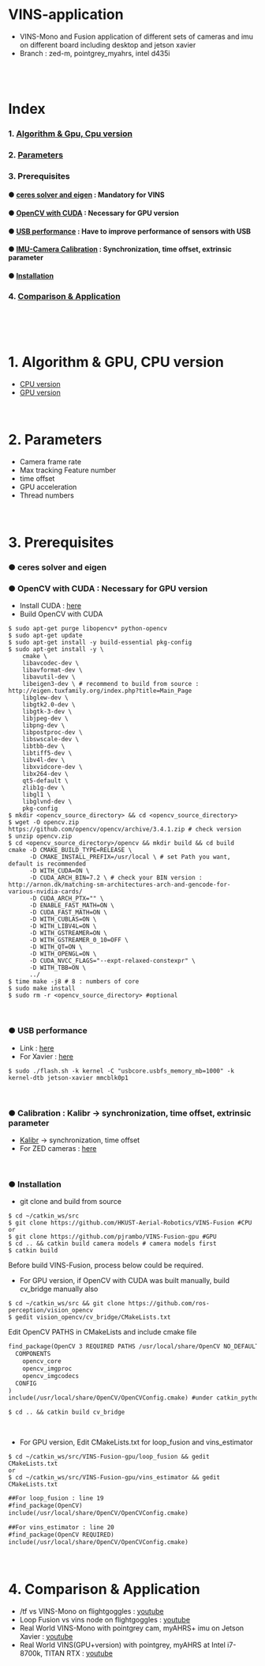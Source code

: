 # VINS-application
+ VINS-Mono and Fusion application of different sets of cameras and imu on different board including desktop and jetson xavier
+ Branch : zed-m, pointgrey_myahrs, intel d435i
<br>
<br>

# Index
### 1. [Algorithm & Gpu, Cpu version](#1-algorithm--gpu-cpu-version-1)
### 2. [Parameters](#2-parameters-1)
### 3. Prerequisites
#### ● [ceres solver and eigen](#-ceres-solver-and-eigen) : Mandatory for VINS
#### ● [OpenCV with CUDA](#-opencv-with-cuda--necessary-for-gpu-version-1) : Necessary for GPU version
#### ● [USB performance](#-usb-performance) : Have to improve performance of sensors with USB
#### ● [IMU-Camera Calibration](#-calibration--kalibr---synchronization-time-offset-extrinsic-parameter) : Synchronization, time offset, extrinsic parameter
#### ● [Installation](#-installation-1)
### 4. [Comparison & Application](#4-comparison--application-1)

<br><br><br>

# 1. Algorithm & GPU, CPU version
+ [CPU version](https://github.com/HKUST-Aerial-Robotics/VINS-Fusion)
+ [GPU version](https://github.com/pjrambo/VINS-Fusion-gpu)
<br>

# 2. Parameters
+ Camera frame rate
+ Max tracking Feature number
+ time offset
+ GPU acceleration
+ Thread numbers
<br>

# 3. Prerequisites
### ● ceres solver and eigen
### ● OpenCV with CUDA : Necessary for GPU version
+ Install CUDA : [here](https://askubuntu.com/questions/799184/how-can-i-install-cuda-on-ubuntu-16-04)
+ Build OpenCV with CUDA 
~~~shell
$ sudo apt-get purge libopencv* python-opencv
$ sudo apt-get update
$ sudo apt-get install -y build-essential pkg-config
$ sudo apt-get install -y \
    cmake \
    libavcodec-dev \
    libavformat-dev \
    libavutil-dev \
    libeigen3-dev \ # recommend to build from source : http://eigen.tuxfamily.org/index.php?title=Main_Page
    libglew-dev \
    libgtk2.0-dev \
    libgtk-3-dev \
    libjpeg-dev \
    libpng-dev \
    libpostproc-dev \
    libswscale-dev \
    libtbb-dev \
    libtiff5-dev \
    libv4l-dev \
    libxvidcore-dev \
    libx264-dev \
    qt5-default \
    zlib1g-dev \
    libgl1 \
    libglvnd-dev \
    pkg-config
$ mkdir <opencv_source_directory> && cd <opencv_source_directory>
$ wget -O opencv.zip https://github.com/opencv/opencv/archive/3.4.1.zip # check version
$ unzip opencv.zip
$ cd <opencv_source_directory>/opencv && mkdir build && cd build
cmake -D CMAKE_BUILD_TYPE=RELEASE \
      -D CMAKE_INSTALL_PREFIX=/usr/local \ # set Path you want, default is recommended
      -D WITH_CUDA=ON \
      -D CUDA_ARCH_BIN=7.2 \ # check your BIN version : http://arnon.dk/matching-sm-architectures-arch-and-gencode-for-various-nvidia-cards/
      -D CUDA_ARCH_PTX="" \
      -D ENABLE_FAST_MATH=ON \
      -D CUDA_FAST_MATH=ON \
      -D WITH_CUBLAS=ON \
      -D WITH_LIBV4L=ON \
      -D WITH_GSTREAMER=ON \
      -D WITH_GSTREAMER_0_10=OFF \
      -D WITH_QT=ON \
      -D WITH_OPENGL=ON \
      -D CUDA_NVCC_FLAGS="--expt-relaxed-constexpr" \
      -D WITH_TBB=ON \
      ../
$ time make -j8 # 8 : numbers of core
$ sudo make install
$ sudo rm -r <opencv_source_directory> #optional
~~~
<br>

### ● USB performance
  + Link : [here](https://github.com/KumarRobotics/flea3#optimizing-usb-performance-under-linux)
  + For Xavier : [here](https://devtalk.nvidia.com/default/topic/1049581/jetson-agx-xavier/change-usbcore-usbfs_memory_mb/)
  ~~~shell
  $ sudo ./flash.sh -k kernel -C "usbcore.usbfs_memory_mb=1000" -k kernel-dtb jetson-xavier mmcblk0p1
  ~~~
<br>

### ● Calibration : Kalibr -> synchronization, time offset, extrinsic parameter
+ [Kalibr](https://github.com/ethz-asl/kalibr) -> synchronization, time offset <br>
+ For ZED cameras : [here](https://support.stereolabs.com/hc/en-us/articles/360012749113-How-can-I-use-Kalibr-with-the-ZED-Mini-camera-in-ROS-)

<br>

### ● Installation
+ git clone and build from source
~~~shell
$ cd ~/catkin_ws/src
$ git clone https://github.com/HKUST-Aerial-Robotics/VINS-Fusion #CPU
or 
$ git clone https://github.com/pjrambo/VINS-Fusion-gpu #GPU
$ cd .. && catkin build camera models # camera models first
$ catkin build
~~~
Before build VINS-Fusion, process below could be required.
<br>

+ For GPU version, if OpenCV with CUDA was built manually, build cv_bridge manually also
~~~shell
$ cd ~/catkin_ws/src && git clone https://github.com/ros-perception/vision_opencv
$ gedit vision_opencv/cv_bridge/CMakeLists.txt
~~~
Edit OpenCV PATHS in CMakeLists and include cmake file
~~~txt
find_package(OpenCV 3 REQUIRED PATHS /usr/local/share/OpenCV NO_DEFAULT_PATH
  COMPONENTS
    opencv_core
    opencv_imgproc
    opencv_imgcodecs
  CONFIG
)
include(/usr/local/share/OpenCV/OpenCVConfig.cmake) #under catkin_python_setup()
~~~
~~~shell
$ cd .. && catkin build cv_bridge
~~~
<br>

+ For GPU version, Edit CMakeLists.txt for loop_fusion and vins_estimator
~~~shell
$ cd ~/catkin_ws/src/VINS-Fusion-gpu/loop_fusion && gedit CMakeLists.txt
or
$ cd ~/catkin_ws/src/VINS-Fusion-gpu/vins_estimator && gedit CMakeLists.txt
~~~
~~~txt
##For loop_fusion : line 19
#find_package(OpenCV)
include(/usr/local/share/OpenCV/OpenCVConfig.cmake)

##For vins_estimator : line 20
#find_package(OpenCV REQUIRED)
include(/usr/local/share/OpenCV/OpenCVConfig.cmake)
~~~
<br>

# 4. Comparison & Application
+ /tf vs VINS-Mono on flightgoggles : [youtube](https://youtu.be/U4TJ7ZyfWD8)
+ Loop Fusion vs vins node on flightgoggles : [youtube](https://youtu.be/cvhI_1XQQt4)
+ Real World VINS-Mono with pointgrey cam, myAHRS+ imu on Jetson Xavier : [youtube](https://youtu.be/4qJYoND9OYk)
+ Real World VINS(GPU+version) with pointgrey, myAHRS at Intel i7-8700k, TITAN RTX : [youtube](https://youtu.be/UEZMZMFFhYs)
<br>
